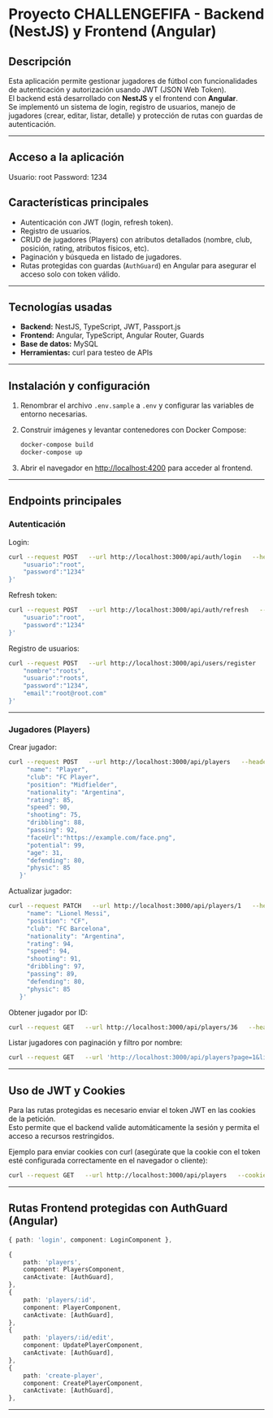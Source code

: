 
# Proyecto CHALLENGEFIFA - Backend (NestJS) y Frontend (Angular)

## Descripción

Esta aplicación permite gestionar jugadores de fútbol con funcionalidades de autenticación y autorización usando JWT (JSON Web Token).  
El backend está desarrollado con **NestJS** y el frontend con **Angular**.  
Se implementó un sistema de login, registro de usuarios, manejo de jugadores (crear, editar, listar, detalle) y protección de rutas con guardas de autenticación.

---
## Acceso a la aplicación
Usuario: root
Password: 1234

## Características principales

- Autenticación con JWT (login, refresh token).  
- Registro de usuarios.  
- CRUD de jugadores (Players) con atributos detallados (nombre, club, posición, rating, atributos físicos, etc).  
- Paginación y búsqueda en listado de jugadores.  
- Rutas protegidas con guardas (`AuthGuard`) en Angular para asegurar el acceso solo con token válido.

---

## Tecnologías usadas

- **Backend:** NestJS, TypeScript, JWT, Passport.js  
- **Frontend:** Angular, TypeScript, Angular Router, Guards  
- **Base de datos:** MySQL  
- **Herramientas:** curl para testeo de APIs

---

## Instalación y configuración

1. Renombrar el archivo `.env.sample` a `.env` y configurar las variables de entorno necesarias.  

2. Construir imágenes y levantar contenedores con Docker Compose:  
   ```bash
   docker-compose build
   docker-compose up
   ```

3. Abrir el navegador en [http://localhost:4200](http://localhost:4200) para acceder al frontend.

---

## Endpoints principales

### Autenticación

Login:  
```bash
curl --request POST   --url http://localhost:3000/api/auth/login   --header 'Content-Type: application/json'   --data '{
    "usuario":"root",
    "password":"1234"
}'
```

Refresh token:  
```bash
curl --request POST   --url http://localhost:3000/api/auth/refresh   --header 'Content-Type: application/json'   --data '{
    "usuario":"root",
    "password":"1234"
}'
```

Registro de usuarios:  
```bash
curl --request POST   --url http://localhost:3000/api/users/register   --header 'Content-Type: application/json'   --data '{
    "nombre":"roots",
    "usuario":"roots",
    "password":"1234",
    "email":"root@root.com"
}'
```

---

### Jugadores (Players)

Crear jugador:  
```bash
curl --request POST   --url http://localhost:3000/api/players   --header 'Content-Type: application/json'   --data '{
     "name": "Player",
     "club": "FC Player",
     "position": "Midfielder",
     "nationality": "Argentina",
     "rating": 85,
     "speed": 90,
     "shooting": 75,
     "dribbling": 88,
     "passing": 92,
     "faceUrl":"https://example.com/face.png",
     "potential": 99,
     "age": 31,
     "defending": 80,
     "physic": 85
   }'
```

Actualizar jugador:  
```bash
curl --request PATCH   --url http://localhost:3000/api/players/1   --header 'Content-Type: application/json'   --data '{
     "name": "Lionel Messi",
     "position": "CF",
     "club": "FC Barcelona",
     "nationality": "Argentina",
     "rating": 94,
     "speed": 94,
     "shooting": 91,
     "dribbling": 97,
     "passing": 89,
     "defending": 80,
     "physic": 85
   }'
```

Obtener jugador por ID:  
```bash
curl --request GET   --url http://localhost:3000/api/players/36   --header 'Content-Type: application/json'
```

Listar jugadores con paginación y filtro por nombre:  
```bash
curl --request GET   --url 'http://localhost:3000/api/players?page=1&limit=99&name=Alpaslan'   --header 'Content-Type: application/json'
```

---

## Uso de JWT y Cookies

Para las rutas protegidas es necesario enviar el token JWT en las cookies de la petición.  
Esto permite que el backend valide automáticamente la sesión y permita el acceso a recursos restringidos.

Ejemplo para enviar cookies con curl (asegúrate que la cookie con el token esté configurada correctamente en el navegador o cliente):

```bash
curl --request GET   --url http://localhost:3000/api/players   --cookie "access_token=<token_jwt_aqui>"   --header 'Content-Type: application/json'
```

---

## Rutas Frontend protegidas con AuthGuard (Angular)

```typescript
{ path: 'login', component: LoginComponent },

{
    path: 'players',
    component: PlayersComponent,
    canActivate: [AuthGuard],
},
{
    path: 'players/:id',
    component: PlayerComponent,
    canActivate: [AuthGuard],
},
{
    path: 'players/:id/edit',
    component: UpdatePlayerComponent,
    canActivate: [AuthGuard],
},
{
    path: 'create-player',
    component: CreatePlayerComponent,
    canActivate: [AuthGuard],
},
```

---

